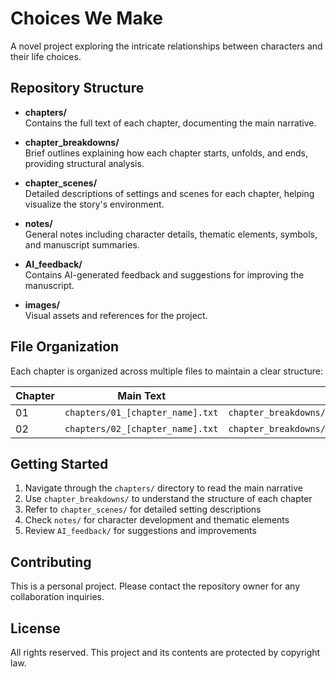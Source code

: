 # Choices We Make

A novel project exploring the intricate relationships between characters and their life choices.

## Repository Structure

- **chapters/**  
  Contains the full text of each chapter, documenting the main narrative.

- **chapter_breakdowns/**  
  Brief outlines explaining how each chapter starts, unfolds, and ends, providing structural analysis.

- **chapter_scenes/**  
  Detailed descriptions of settings and scenes for each chapter, helping visualize the story's environment.

- **notes/**  
  General notes including character details, thematic elements, symbols, and manuscript summaries.

- **AI_feedback/**  
  Contains AI-generated feedback and suggestions for improving the manuscript.

- **images/**  
  Visual assets and references for the project.

## File Organization

Each chapter is organized across multiple files to maintain a clear structure:

| Chapter | Main Text | Breakdown | Scene |
|---------|-----------|-----------|-------|
| 01 | `chapters/01_[chapter_name].txt` | `chapter_breakdowns/01_[chapter_name]_breakdown.txt` | `chapter_scenes/01_[chapter_name]_scene.txt` |
| 02 | `chapters/02_[chapter_name].txt` | `chapter_breakdowns/02_[chapter_name]_breakdown.txt` | `chapter_scenes/02_[chapter_name]_scene.txt` |

## Getting Started

1. Navigate through the `chapters/` directory to read the main narrative
2. Use `chapter_breakdowns/` to understand the structure of each chapter
3. Refer to `chapter_scenes/` for detailed setting descriptions
4. Check `notes/` for character development and thematic elements
5. Review `AI_feedback/` for suggestions and improvements

## Contributing

This is a personal project. Please contact the repository owner for any collaboration inquiries.

## License

All rights reserved. This project and its contents are protected by copyright law.
